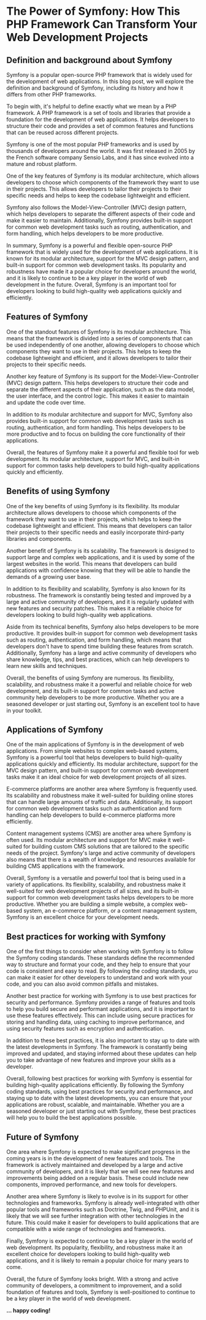 # The Power of Symfony: How This PHP Framework Can Transform Your Web Development Projects

## Definition and background about Symfony

Symfony is a popular open-source PHP framework that is widely used for the development of web applications. In this blog post, we will explore the definition and background of Symfony, including its history and how it differs from other PHP frameworks.

To begin with, it's helpful to define exactly what we mean by a PHP framework. A PHP framework is a set of tools and libraries that provide a foundation for the development of web applications. It helps developers to structure their code and provides a set of common features and functions that can be reused across different projects.

Symfony is one of the most popular PHP frameworks and is used by thousands of developers around the world. It was first released in 2005 by the French software company Sensio Labs, and it has since evolved into a mature and robust platform.

One of the key features of Symfony is its modular architecture, which allows developers to choose which components of the framework they want to use in their projects. This allows developers to tailor their projects to their specific needs and helps to keep the codebase lightweight and efficient.

Symfony also follows the Model-View-Controller (MVC) design pattern, which helps developers to separate the different aspects of their code and make it easier to maintain. Additionally, Symfony provides built-in support for common web development tasks such as routing, authentication, and form handling, which helps developers to be more productive.

In summary, Symfony is a powerful and flexible open-source PHP framework that is widely used for the development of web applications. It is known for its modular architecture, support for the MVC design pattern, and built-in support for common web development tasks. Its popularity and robustness have made it a popular choice for developers around the world, and it is likely to continue to be a key player in the world of web development in the future. Overall, Symfony is an important tool for developers looking to build high-quality web applications quickly and efficiently.

## Features of Symfony

One of the standout features of Symfony is its modular architecture. This means that the framework is divided into a series of components that can be used independently of one another, allowing developers to choose which components they want to use in their projects. This helps to keep the codebase lightweight and efficient, and it allows developers to tailor their projects to their specific needs.

Another key feature of Symfony is its support for the Model-View-Controller (MVC) design pattern. This helps developers to structure their code and separate the different aspects of their application, such as the data model, the user interface, and the control logic. This makes it easier to maintain and update the code over time.

In addition to its modular architecture and support for MVC, Symfony also provides built-in support for common web development tasks such as routing, authentication, and form handling. This helps developers to be more productive and to focus on building the core functionality of their applications.

Overall, the features of Symfony make it a powerful and flexible tool for web development. Its modular architecture, support for MVC, and built-in support for common tasks help developers to build high-quality applications quickly and efficiently.

## Benefits of using Symfony

One of the key benefits of using Symfony is its flexibility. Its modular architecture allows developers to choose which components of the framework they want to use in their projects, which helps to keep the codebase lightweight and efficient. This means that developers can tailor their projects to their specific needs and easily incorporate third-party libraries and components.

Another benefit of Symfony is its scalability. The framework is designed to support large and complex web applications, and it is used by some of the largest websites in the world. This means that developers can build applications with confidence knowing that they will be able to handle the demands of a growing user base.

In addition to its flexibility and scalability, Symfony is also known for its robustness. The framework is constantly being tested and improved by a large and active community of developers, and it is regularly updated with new features and security patches. This makes it a reliable choice for developers looking to build high-quality web applications.

Aside from its technical benefits, Symfony also helps developers to be more productive. It provides built-in support for common web development tasks such as routing, authentication, and form handling, which means that developers don't have to spend time building these features from scratch. Additionally, Symfony has a large and active community of developers who share knowledge, tips, and best practices, which can help developers to learn new skills and techniques.

Overall, the benefits of using Symfony are numerous. Its flexibility, scalability, and robustness make it a powerful and reliable choice for web development, and its built-in support for common tasks and active community help developers to be more productive. Whether you are a seasoned developer or just starting out, Symfony is an excellent tool to have in your toolkit.

## Applications of Symfony

One of the main applications of Symfony is in the development of web applications. From simple websites to complex web-based systems, Symfony is a powerful tool that helps developers to build high-quality applications quickly and efficiently. Its modular architecture, support for the MVC design pattern, and built-in support for common web development tasks make it an ideal choice for web development projects of all sizes.

E-commerce platforms are another area where Symfony is frequently used. Its scalability and robustness make it well-suited for building online stores that can handle large amounts of traffic and data. Additionally, its support for common web development tasks such as authentication and form handling can help developers to build e-commerce platforms more efficiently.

Content management systems (CMS) are another area where Symfony is often used. Its modular architecture and support for MVC make it well-suited for building custom CMS solutions that are tailored to the specific needs of the project. Symfony's large and active community of developers also means that there is a wealth of knowledge and resources available for building CMS applications with the framework.

Overall, Symfony is a versatile and powerful tool that is being used in a variety of applications. Its flexibility, scalability, and robustness make it well-suited for web development projects of all sizes, and its built-in support for common web development tasks helps developers to be more productive. Whether you are building a simple website, a complex web-based system, an e-commerce platform, or a content management system, Symfony is an excellent choice for your development needs.

## Best practices for working with Symfony

One of the first things to consider when working with Symfony is to follow the Symfony coding standards. These standards define the recommended way to structure and format your code, and they help to ensure that your code is consistent and easy to read. By following the coding standards, you can make it easier for other developers to understand and work with your code, and you can also avoid common pitfalls and mistakes.

Another best practice for working with Symfony is to use best practices for security and performance. Symfony provides a range of features and tools to help you build secure and performant applications, and it is important to use these features effectively. This can include using secure practices for storing and handling data, using caching to improve performance, and using security features such as encryption and authentication.

In addition to these best practices, it is also important to stay up to date with the latest developments in Symfony. The framework is constantly being improved and updated, and staying informed about these updates can help you to take advantage of new features and improve your skills as a developer.

Overall, following best practices for working with Symfony is essential for building high-quality applications efficiently. By following the Symfony coding standards, using best practices for security and performance, and staying up to date with the latest developments, you can ensure that your applications are robust, scalable, and maintainable. Whether you are a seasoned developer or just starting out with Symfony, these best practices will help you to build the best applications possible.

## Future of Symfony

One area where Symfony is expected to make significant progress in the coming years is in the development of new features and tools. The framework is actively maintained and developed by a large and active community of developers, and it is likely that we will see new features and improvements being added on a regular basis. These could include new components, improved performance, and new tools for developers.

Another area where Symfony is likely to evolve is in its support for other technologies and frameworks. Symfony is already well-integrated with other popular tools and frameworks such as Doctrine, Twig, and PHPUnit, and it is likely that we will see further integration with other technologies in the future. This could make it easier for developers to build applications that are compatible with a wide range of technologies and frameworks.

Finally, Symfony is expected to continue to be a key player in the world of web development. Its popularity, flexibility, and robustness make it an excellent choice for developers looking to build high-quality web applications, and it is likely to remain a popular choice for many years to come.

Overall, the future of Symfony looks bright. With a strong and active community of developers, a commitment to improvement, and a solid foundation of features and tools, Symfony is well-positioned to continue to be a key player in the world of web development.

**... happy coding!**